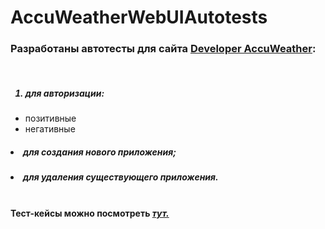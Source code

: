 <h1> AccuWeatherWebUIAutotests </h1>
<h3><b>Разработаны автотесты для сайта <a href="https://developer.accuweather.com/">Developer AccuWeather</a>:</b></h3><br>
<h5><ol><li><i>для авторизации:</i></li></h5>
<ul>
  <li>позитивные</li>
  <li>негативные</li>
</ul>
<h5><li><i>для создания нового приложения;</i></li></h5>
<h5><li><i>для удаления существующего приложения.</i></li></ol></h5>
<br>
<b>Тест-кейсы можно посмотреть <i><a href="https://docs.google.com/spreadsheets/d/19OGLU2VpDEI8ScSmPuKU6Esxt392eqM6eLdnv9mRHrI/edit?usp=sharing">тут.</a></i><b>

